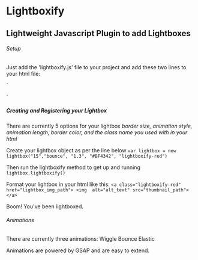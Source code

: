# Lightboxify 
## Lightweight Javascript Plugin to add Lightboxes

###### Setup
Just add the 'lightboxify.js' file to your project and add these two lines to your html file:

`<script src="js/lightboxify.js"></script>
<script src="https://cdnjs.cloudflare.com/ajax/libs/gsap/3.5.1/gsap.min.js"></script>`
##### Creating and Registering your Lightbox

There are currently 5 options for your lightbox *border size, animation style, animation length, border color, and the class name you used with in your html*

Create your lightbox object as per the line below
`var lightbox = new lightbox("15","bounce", "1.3", "#BF4342", "lightboxify-red")`

Then run the lightboxify method to get up and running
`lightbox.lightboxify()`


Format your lightbox in your html like this:
`<a class="lightboxify-red" href="lightbox_img_path">
	<img  alt="alt_text" src="thumbnail_path">
</a>`

Boom! You've been lightboxed.

###### Animations

There are currently three animations:
Wiggle
Bounce
Elastic

Animations are powered by GSAP and are easy to extend.